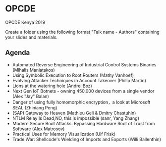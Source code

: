 # OPCDE
OPCDE Kenya 2019

Create a folder using the following format "Talk name - Authors" containing your slides and materials.

## Agenda
- Automated Reverse Engineering of Industrial Control Systems Binaries (Mihalis Maniatakos)
- Using Symbolic Execution to Root Routers (Mathy Vanhoef)
- Evolving Attacker Techniques in Account Takeover (Philip Martin)
- Lions at the watering hole (Andrei Boz)
- Next Gen IoT Botnets - owning 450.000 devices from a single vendor (Alex "Jay" Balan)
- Danger of using fully homomorphic encryption，a look at Microsoft SEAL (Zhiniang Peng)
- (SAP) Gateway to Heaven (Mathieu Geli & Dmitry Chastuhin)
- NTLM Relay Is Dead,NO, this is impossible (sanr, Yang Zhang)
- Modern Secure Boot Attacks: Bypassing Hardware Root of Trust from Software (Alex Matrosov)
- Practical Uses for Memory Visualization (Ulf Frisk)
- Trade War: Shellcode's Wielding of Imports and Exports (Willi Ballenthin)
